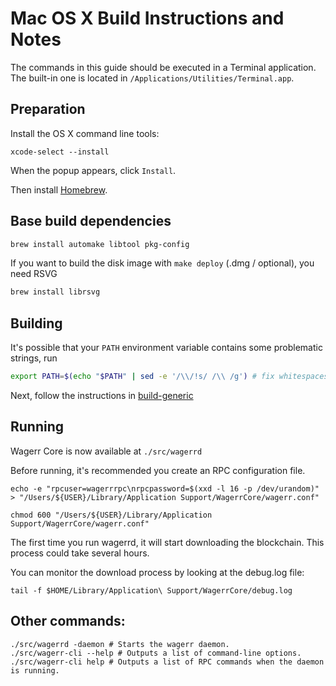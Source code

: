 Mac OS X Build Instructions and Notes
====================================
The commands in this guide should be executed in a Terminal application.
The built-in one is located in `/Applications/Utilities/Terminal.app`.

Preparation
-----------
Install the OS X command line tools:

`xcode-select --install`

When the popup appears, click `Install`.

Then install [Homebrew](https://brew.sh).

Base build dependencies
-----------------------

```bash
brew install automake libtool pkg-config
```

If you want to build the disk image with `make deploy` (.dmg / optional), you need RSVG
```bash
brew install librsvg
```

Building
--------

It's possible that your `PATH` environment variable contains some problematic strings, run
```bash
export PATH=$(echo "$PATH" | sed -e '/\\/!s/ /\\ /g') # fix whitespaces
```

Next, follow the instructions in [build-generic](build-generic.md)

Running
-------

Wagerr Core is now available at `./src/wagerrd`

Before running, it's recommended you create an RPC configuration file.

    echo -e "rpcuser=wagerrrpc\nrpcpassword=$(xxd -l 16 -p /dev/urandom)" > "/Users/${USER}/Library/Application Support/WagerrCore/wagerr.conf"

    chmod 600 "/Users/${USER}/Library/Application Support/WagerrCore/wagerr.conf"

The first time you run wagerrd, it will start downloading the blockchain. This process could take several hours.

You can monitor the download process by looking at the debug.log file:

    tail -f $HOME/Library/Application\ Support/WagerrCore/debug.log

Other commands:
-------

    ./src/wagerrd -daemon # Starts the wagerr daemon.
    ./src/wagerr-cli --help # Outputs a list of command-line options.
    ./src/wagerr-cli help # Outputs a list of RPC commands when the daemon is running.
